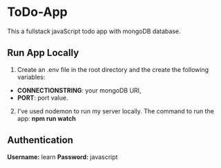 # ToDo-App

This a fullstack javaScript todo app with mongoDB database.

## Run App Locally

1. Create an .env file in the root directory and the create the following variables:

- **CONNECTIONSTRING**: your mongoDB URI,
- **PORT**: port value. 

2. I've used nodemon to run my server locally.
The command to run the app: **npm run watch**

## Authentication

**Username:** learn
**Password:** javascript

